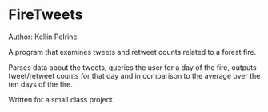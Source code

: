 # FireTweets
Author: Kellin Pelrine

A program that examines tweets and retweet counts related to a forest fire.

Parses data about the tweets, queries the user for a day of the fire, outputs tweet/retweet counts for that day and in comparison to the average over the ten days of the fire.

Written for a small class project.
